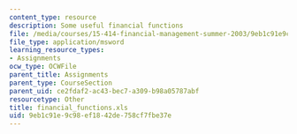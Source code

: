 ```yaml
---
content_type: resource
description: Some useful financial functions
file: /media/courses/15-414-financial-management-summer-2003/9eb1c91e9c98ef1842de758cf7fbe37e_financial_functions.xls
file_type: application/msword
learning_resource_types:
- Assignments
ocw_type: OCWFile
parent_title: Assignments
parent_type: CourseSection
parent_uid: ce2fdaf2-ac43-bec7-a309-b98a05787abf
resourcetype: Other
title: financial_functions.xls
uid: 9eb1c91e-9c98-ef18-42de-758cf7fbe37e
---
```

